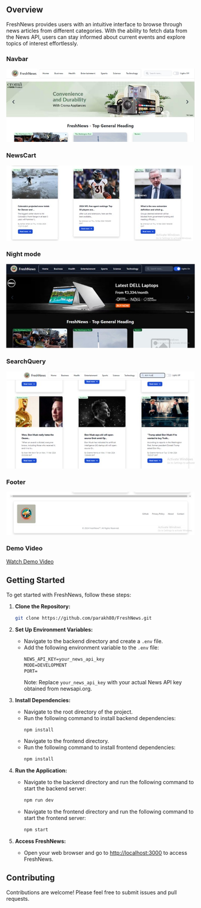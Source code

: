 ## Overview
FreshNews provides users with an intuitive interface to browse through news articles from different categories. With the ability to fetch data from the News API, users can stay informed about current events and explore topics of interest effortlessly.

### Navbar
![Image 1](frontend/public/images/navbar.jpg)

### NewsCart
![Image 2](frontend/public/images/newscart.jpg)

### Night mode
![Image 3](frontend/public/images/nightmode.jpg)

### SearchQuery
![Image 4](frontend/public/images/searchquery.jpg)

### Footer
![Image 5](frontend/public/images/footer.jpg)


### Demo Video
[Watch Demo Video](
https://github.com/parakh80/FreshNews/assets/77325291/5bc7774a-fc08-4764-bff9-d57951cd78c6
)

## Getting Started
To get started with FreshNews, follow these steps:

1. **Clone the Repository:**
   ```bash
   git clone https://github.com/parakh80/FreshNews.git
   ```

2. **Set Up Environment Variables:**
   - Navigate to the backend directory and create a `.env` file.
   - Add the following environment variable to the `.env` file:
     ```
     NEWS_API_KEY=your_news_api_key
     MODE=DEVELOPMENT
     PORT=
     ```
     Note: Replace `your_news_api_key` with your actual News API key obtained from newsapi.org.

3. **Install Dependencies:**
   - Navigate to the root directory of the project.
   - Run the following command to install backend dependencies:
     ```bash
     npm install
     ```
   - Navigate to the frontend directory.
   - Run the following command to install frontend dependencies:
     ```bash
     npm install
     ```

4. **Run the Application:**
   - Navigate to the backend directory and run the following command to start the backend server:
     ```bash
     npm run dev
     ```
   - Navigate to the frontend directory and run the following command to start the frontend server:
     ```bash
     npm start
     ```

5. **Access FreshNews:**
   - Open your web browser and go to [http://localhost:3000](http://localhost:3000) to access FreshNews.

## Contributing
Contributions are welcome! Please feel free to submit issues and pull requests.